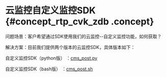 # 云监控自定义监控SDK {#concept_rtp_cvk_zdb .concept}

问题场景：客户希望通过SDK使用我们的云监控--自定义监控功能，如何获取？

解决方案：目前我们提供两个版本的云监控SDK，具体版本如下：

自定义监控SDK（python版） ：[cms\_post.py](http://aliyun_portal_storage.oss-cn-hangzhou.aliyuncs.com/help%2Fjiankong%2Fcms_post.py)

 

自定义监控SDK（bash版） ：[cms\_post.sh](http://imgs-storage.cdn.aliyuncs.com/help/jiankong/cms_post.sh)

